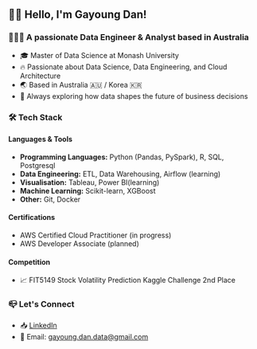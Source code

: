 
## 👋🏻 Hello, I'm Gayoung Dan!

### 👩🏻‍💻 A passionate Data Engineer & Analyst based in Australia

- 🎓 Master of Data Science at Monash University
- 🔥 Passionate about Data Science, Data Engineering, and Cloud Architecture
- 🌏 Based in Australia 🇦🇺 / Korea 🇰🇷
- 🔎 Always exploring how data shapes the future of business decisions

### 🛠️ Tech Stack
####  Languages & Tools
- **Programming Languages:** Python (Pandas, PySpark), R, SQL, Postgresql
- **Data Engineering:** ETL, Data Warehousing, Airflow (learning)
- **Visualisation:** Tableau, Power BI(learning)
- **Machine Learning:** Scikit-learn, XGBoost
- **Other:** Git, Docker

#### Certifications
- AWS Certified Cloud Practitioner (in progress)
- AWS Developer Associate (planned)

#### Competition
- 📈 FIT5149 Stock Volatility Prediction Kaggle Challenge 2nd Place

### 📪 Let's Connect
- 📥 [LinkedIn](https://linkedin.com/in/gayoung-dan)
- 📧 Email: gayoung.dan.data@gmail.com


